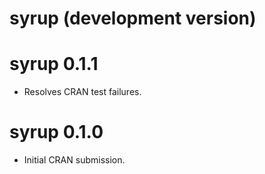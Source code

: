 # syrup (development version)

# syrup 0.1.1

* Resolves CRAN test failures.

# syrup 0.1.0

* Initial CRAN submission.
